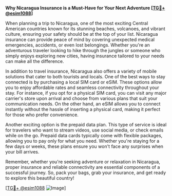 **Why Nicaragua Insurance is a Must-Have for Your Next Adventure [[TG💪+ @esim1088](https://t.me/s/esim1088)]**

When planning a trip to Nicaragua, one of the most exciting Central American countries known for its stunning beaches, volcanoes, and vibrant culture, ensuring your safety should be at the top of your list. Nicaragua insurance can provide peace of mind by covering unexpected medical emergencies, accidents, or even lost belongings. Whether you're an adventurous traveler looking to hike through the jungles or someone who simply enjoys exploring new cities, having insurance tailored to your needs can make all the difference.

In addition to travel insurance, Nicaragua also offers a variety of mobile solutions that cater to both tourists and locals. One of the best ways to stay connected is by purchasing a local SIM card or eSIM. These options allow you to enjoy affordable rates and seamless connectivity throughout your stay. For instance, if you opt for a physical SIM card, you can visit any major carrier's store upon arrival and choose from various plans that suit your communication needs. On the other hand, an eSIM allows you to connect instantly without the hassle of inserting a physical card, making it perfect for those who prefer convenience.

Another exciting option is the prepaid data plan. This type of service is ideal for travelers who want to stream videos, use social media, or check emails while on the go. Prepaid data cards typically come with flexible packages, allowing you to pay only for what you need. Whether you're staying for a few days or weeks, these plans ensure you won't face any surprises when your bill arrives.

Remember, whether you're seeking adventure or relaxation in Nicaragua, proper insurance and reliable connectivity are essential components of a successful journey. So, pack your bags, grab your insurance, and get ready to explore this beautiful country!

[[TG💪+ @esim1088](https://t.me/s/esim1088) ![Image](https://i.postimg.cc/Y0z9fWf4/image.png)]